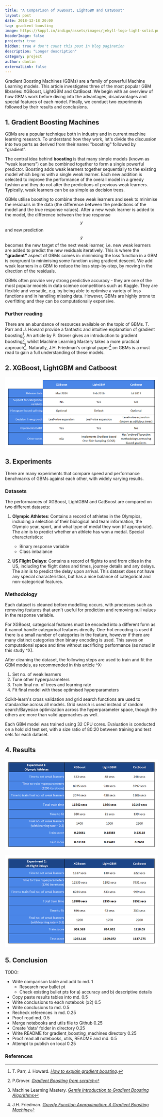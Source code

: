 ```yaml
---
title: "A Comparison of XGBoost, LightGBM and CatBoost"
layout: post
date: 2018-12-18 20:00
tag: gradient-boosting
image: https://koppl.in/indigo/assets/images/jekyll-logo-light-solid.png
headerImage: false
projects: true
hidden: true # don't count this post in blog pagination
description: "Longer description"
category: project
author: danlin
externalLink: false
---
```


Gradient Boosting Machines (GBMs) are a family of powerful Machine Learning models. This article investigates three of the most popular GBM libraries: XGBoost, LightGBM and CatBoost. We begin with an overview of how GBMs work before diving into the advantages, disadvantages and special features of each model. Finally, we conduct two experiments followed by their results and conclusions.



## 1.  Gradient Boosting Machines

GBMs are a popular technique both in industry and in current machine learning research. To understand how they work, let's divide the discussion into two parts as derived from their name: "boosting" followed by "gradient". 

The central idea behind **boosting** is that many simple models (known as "weak learners") can be combined together to form a single powerful predictor. Boosting adds weak learners together sequentially to the existing model which begins with a single weak learner. Each new addition is selected to improve the performance of the overall model in a greedy fashion and they do not alter the predictions of previous weak learners. Typically, weak learners can be as simple as decision trees. 

GBMs utilise boosting to combine these weak learners and seek to minimise the residuals in the data (the difference between the predictions of the model and the true response values). After a new weak learner is added to the model, the difference between the true response $$y$$ and new prediction $$\hat{y}$$ becomes the new target of the next weak learner, i.e. new weak learners are added to predict the new residuals iteratively. This is where the **"gradient"** aspect of GBMs comes in: minimising the loss function in a GBM is congruent to minimising some function using gradient descent. We add weak learners in a GBM to reduce the loss step-by-step, by moving in the direction of the residuals.

GBMs often provide very strong predictive accuracy - they are one of the most popular models in data science competitions such as Kaggle. They are flexible and versatile, e.g. by being able to optimise a variety of loss functions and in handling missing data. However, GBMs are highly prone to overfitting and they can be computationally expensive.

### Further reading

There are an abundance of resources available on the topic of GBMs. T. Parr and J. Howard provide a fantastic and intuitive explanation of gradient boosting[^1].  An article by P. Grover gives an introduction to gradient boosting[^2], whilst Machine Learning Mastery takes a more practical approach[^3]. Naturally, J.H. Friedman's original paper[^4] on GBMs is a must read to gain a full understanding of these models.



## 2.  XGBoost, LightGBM and Catboost

![Screenshot](https://raw.githubusercontent.com/dan-lin/dan-lin.github.io/init-branch/assets/images/experiments/gbms_comparison_01.png)



## 3.  Experiments

There are many experiments that compare speed and performance benchmarks of GBMs against each other, with widely varying results. 

### Datasets

The performances of XGBoost, LightGBM and CatBoost are compared on two different datasets:

1. **Olympic Athletes**: Contains a record of athletes in the Olympics, including a selection of their biological and team information, the Olympic year, sport, and what type of medal they won (if appropriate). The aim is to predict whether an athlete has won a medal. Special characteristics:

   - Binary response variable
   - Class imbalance

2. **US Flight Delays**: Contains a record of flights to and from cities in the US, including the flight dates and times, journey details and any delays. The aim is to predict the delay upon arrival. This dataset does not have any special characteristics, but has a nice balance of categorical and non-categorical features.


### Methodology

Each dataset is cleaned before modelling occurs, with processes such as removing features that aren't useful for prediction and removing null values in the response variable. 

For XGBoost, categorical features must be encoded into a different form as it cannot handle categorical features directly. One-hot encoding is used if there is a small number of categories in the feature, however if there are many distinct categories then binary encoding is used. This saves on computational space and time without sacrificing performance (as noted in this study ^X).

After cleaning the dataset, the following steps are used to train and fit the GBM models, as recommended in this article ^X:

1. Set no. of weak learners
2. Tune other hyperparameters
3. Train final no. of trees and learning rate
4. Fit final model with these optimised hyperparameters

Scikit-learn's cross validation and grid search functions are used to standardise across all models. Grid search is used instead of random search/Bayesian optimization across the hyperparameter space, though the others are more than valid approaches as well. 

Each GBM model was trained using 32 CPU cores. Evaluation is conducted on a hold old test set, with a size ratio of 80:20 between training and test sets for each dataset.



## 4.  Results

![Screenshot](https://raw.githubusercontent.com/dan-lin/dan-lin.github.io/init-branch/assets/images/experiments/gbms_comparison_02.png)

![Screenshot](https://raw.githubusercontent.com/dan-lin/dan-lin.github.io/init-branch/assets/images/experiments/gbms_comparison_03.png)



## 5.  Conclusion

TODO:

- Write comparison table and add to md. 1
  - Research new bullet pt
  - Check existing bullet pts for a) accuracy and b) descriptive details
- Copy paste results tables into md. 0.5
- Write conclusions to each notebook (x2) 0.5
- Write conclusions to md. 0.5
- Recheck references in md. 0.25
- Proof read md. 0.5
- Merge notebooks and utils file to Github 0.25
- Create 'data' folder in directory 0.25
- Write README for gradient_boosting_machines directory 0.25
- Proof read all notebooks, utils, README and md. 0.5
- Attempt to publish on local 0.25


### References

[^1]: T. Parr, J. Howard. [*How to explain gradient boosting*](https://explained.ai/gradient-boosting/index.html).  
[^2]: P.Grover. *[Gradient Boosting from scratch](https://medium.com/mlreview/gradient-boosting-from-scratch-1e317ae4587d)*
[^3]: Machine Learning Mastery. *[Gentle Introduction to Gradient Boosting Algorithms](https://machinelearningmastery.com/gentle-introduction-gradient-boosting-algorithm-machine-learning/)*
[^4]: J.H. Friedman. *[Greedy Function Approximation: A Gradient Boosting Machine](https://statweb.stanford.edu/~jhf/ftp/trebst.pdf)*
[^5]: A. Swalin. *[CatBoost vs. Light GBM vs. XGBoost](https://towardsdatascience.com/catboost-vs-light-gbm-vs-xgboost-5f93620723db)*

